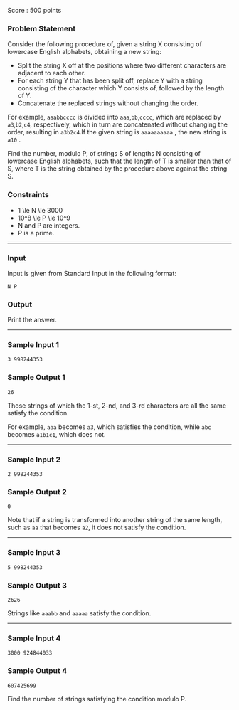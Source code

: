 Score : 500 points

### Problem Statement

Consider the following procedure of, given a string X consisting of lowercase English alphabets, obtaining a new string:

* Split the string X off at the positions where two different characters are adjacent to each other.
* For each string Y that has been split off, replace Y with a string consisting of the character which Y consists of, followed by the length of Y.
* Concatenate the replaced strings without changing the order.

For example, `aaabbcccc` is divided into `aaa`,`bb`,`cccc`, which are replaced by `a3`,`b2`,`c4`, respectively, which in turn are concatenated without changing the order, resulting in `a3b2c4`.If the given string is `aaaaaaaaaa` , the new string is `a10` .

Find the number, modulo P, of strings S of lengths N consisting of lowercase English alphabets, such that the length of T is smaller than that of S, where T is the string obtained by the procedure above against the string S.

### Constraints

* 1 \le N \le 3000
* 10^8 \le P \le 10^9
* N and P are integers.
* P is a prime.

---

### Input

Input is given from Standard Input in the following format:

```
N P
```

### Output

Print the answer.

---

### Sample Input 1

```
3 998244353
```

### Sample Output 1

```
26
```

Those strings of which the 1-st, 2-nd, and 3-rd characters are all the same satisfy the condition.

For example, `aaa` becomes `a3`, which satisfies the condition, while `abc` becomes `a1b1c1`, which does not.

---

### Sample Input 2

```
2 998244353
```

### Sample Output 2

```
0
```

Note that if a string is transformed into another string of the same length, such as `aa` that becomes `a2`, it does not satisfy the condition.

---

### Sample Input 3

```
5 998244353
```

### Sample Output 3

```
2626
```

Strings like `aaabb` and `aaaaa` satisfy the condition.

---

### Sample Input 4

```
3000 924844033
```

### Sample Output 4

```
607425699
```

Find the number of strings satisfying the condition modulo P.